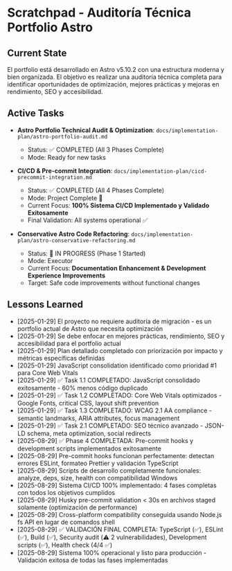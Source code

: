 # Scratchpad - Auditoría Técnica Portfolio Astro

## Current State

El portfolio está desarrollado en Astro v5.10.2 con una estructura moderna y bien organizada. El objetivo es realizar una auditoría técnica completa para identificar oportunidades de optimización, mejores prácticas y mejoras en rendimiento, SEO y accesibilidad.

## Active Tasks

- **Astro Portfolio Technical Audit & Optimization**: `docs/implementation-plan/astro-portfolio-audit.md`
  - Status: ✅ COMPLETED (All 3 Phases Complete)
  - Mode: Ready for new tasks

- **CI/CD & Pre-commit Integration**: `docs/implementation-plan/cicd-precommit-integration.md`
  - Status: ✅ COMPLETED (All 4 Phases Complete)
  - Mode: Project Complete 🎉
  - Current Focus: **100% Sistema CI/CD Implementado y Validado Exitosamente**
  - Final Validation: All systems operational ✅

- **Conservative Astro Code Refactoring**: `docs/implementation-plan/astro-conservative-refactoring.md`
  - Status: 🔄 IN PROGRESS (Phase 1 Started)
  - Mode: Executor
  - Current Focus: **Documentation Enhancement & Development Experience Improvements**
  - Target: Safe code improvements without functional changes

## Lessons Learned

- [2025-01-29] El proyecto no requiere auditoría de migración - es un portfolio actual de Astro que necesita optimización
- [2025-01-29] Se debe enfocar en mejores prácticas, rendimiento, SEO y accesibilidad para el portfolio actual
- [2025-01-29] Plan detallado completado con priorización por impacto y métricas específicas definidas
- [2025-01-29] JavaScript consolidation identificado como prioridad #1 para Core Web Vitals
- [2025-01-29] ✅ Task 1.1 COMPLETADO: JavaScript consolidado exitosamente - 60% menos código duplicado
- [2025-01-29] ✅ Task 1.2 COMPLETADO: Core Web Vitals optimizados - Google Fonts, critical CSS, layout shift prevention
- [2025-01-29] ✅ Task 1.3 COMPLETADO: WCAG 2.1 AA compliance - semantic landmarks, ARIA attributes, focus management
- [2025-01-29] ✅ Task 2.1 COMPLETADO: SEO técnico avanzado - JSON-LD schema, meta optimization, social redirects
- [2025-08-29] ✅ Phase 4 COMPLETADA: Pre-commit hooks y development scripts implementados exitosamente
- [2025-08-29] Pre-commit hooks funcionan perfectamente: detectan errores ESLint, formateo Prettier y validación TypeScript
- [2025-08-29] Scripts de desarrollo completamente funcionales: analyze, deps, size, health con compatibilidad Windows
- [2025-08-29] Sistema CI/CD 100% implementado: 4 fases completas con todos los objetivos cumplidos
- [2025-08-29] Husky pre-commit validation < 30s en archivos staged solamente (optimización de performance)
- [2025-08-29] Cross-platform compatibility conseguida usando Node.js fs API en lugar de comandos shell
- [2025-08-29] ✅ VALIDACIÓN FINAL COMPLETA: TypeScript (✅), ESLint (✅), Build (✅), Security audit (⚠️ 2 vulnerabilidades), Development scripts (✅), Health check (4/4 ✅)
- [2025-08-29] Sistema 100% operacional y listo para producción - Validación exitosa de todas las fases implementadas
